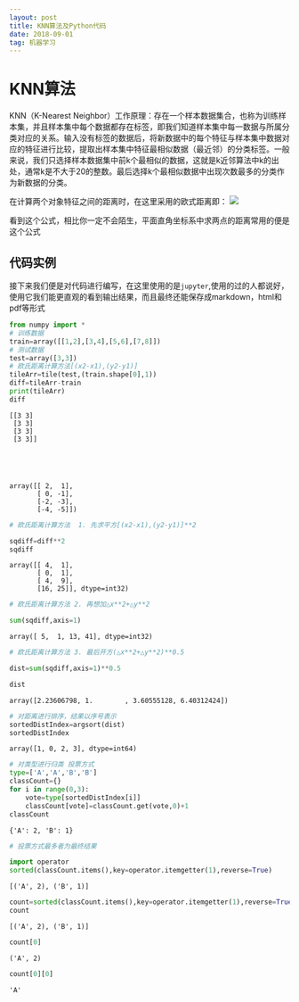 ```yaml
---
layout: post
title: KNN算法及Python代码
date: 2018-09-01
tag: 机器学习
---
```


# KNN算法

KNN（K-Nearest Neighbor）工作原理：存在一个样本数据集合，也称为训练样本集，并且样本集中每个数据都存在标签，即我们知道样本集中每一数据与所属分类对应的关系。输入没有标签的数据后，将新数据中的每个特征与样本集中数据对应的特征进行比较，提取出样本集中特征最相似数据（最近邻）的分类标签。一般来说，我们只选择样本数据集中前k个最相似的数据，这就是k近邻算法中k的出处，通常k是不大于20的整数。最后选择k个最相似数据中出现次数最多的分类作为新数据的分类。

在计算两个对象特征之间的距离时，在这里采用的欧式距离即：
![](http://p0kzdnfmg.bkt.clouddn.com/18-9-4/24015253.jpg)

看到这个公式，相比你一定不会陌生，平面直角坐标系中求两点的距离常用的便是这个公式

## 代码实例

接下来我们便是对代码进行编写，在这里使用的是`jupyter`,使用的过的人都说好，使用它我们能更直观的看到输出结果，而且最终还能保存成markdown，html和pdf等形式

```python
from numpy import *
# 训练数据
train=array([[1,2],[3,4],[5,6],[7,8]])
# 测试数据
test=array([3,3])
# 欧氏距离计算方法[(x2-x1),(y2-y1)]
tileArr=tile(test,(train.shape[0],1))
diff=tileArr-train
print(tileArr)
diff
```

    [[3 3]
     [3 3]
     [3 3]
     [3 3]]
    




    array([[ 2,  1],
           [ 0, -1],
           [-2, -3],
           [-4, -5]])




```python
# 欧氏距离计算方法  1. 先求平方[(x2-x1),(y2-y1)]**2
```


```python
sqdiff=diff**2
sqdiff
```




    array([[ 4,  1],
           [ 0,  1],
           [ 4,  9],
           [16, 25]], dtype=int32)




```python
# 欧氏距离计算方法 2. 再想加△x**2+△y**2
```


```python
sum(sqdiff,axis=1)
```




    array([ 5,  1, 13, 41], dtype=int32)




```python
# 欧氏距离计算方法 3. 最后开方(△x**2+△y**2)**0.5
```


```python
dist=sum(sqdiff,axis=1)**0.5
```


```python
dist
```




    array([2.23606798, 1.        , 3.60555128, 6.40312424])




```python
# 对距离进行排序，结果以序号表示
sortedDistIndex=argsort(dist)
sortedDistIndex
```




    array([1, 0, 2, 3], dtype=int64)




```python
# 对类型进行归类 投票方式
type=['A','A','B','B']
classCount={}
for i in range(0,3):
    vote=type[sortedDistIndex[i]]
    classCount[vote]=classCount.get(vote,0)+1
classCount
```




    {'A': 2, 'B': 1}




```python
# 投票方式最多者为最终结果
```


```python
import operator
sorted(classCount.items(),key=operator.itemgetter(1),reverse=True)
```




    [('A', 2), ('B', 1)]




```python
count=sorted(classCount.items(),key=operator.itemgetter(1),reverse=True)
count
```




    [('A', 2), ('B', 1)]




```python
count[0]
```




    ('A', 2)




```python
count[0][0]
```




    'A'


